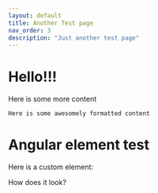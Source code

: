 ```yaml
---
layout: default
title: Another Test page
nav_order: 3
description: "Just another test page"
---
```


# Hello!!!

Here is some more content

```
Here is some awesomely formatted content
```

# Angular element test

Here is a custom element:

<ce-foo name="toto"></ce-foo>

How does it look?
